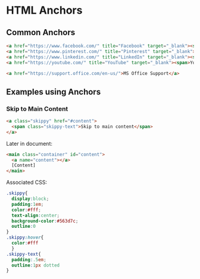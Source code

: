 # HTML Anchors

## Common Anchors
```html
<a href="https://www.facebook.com/" title="Facebook" target="_blank"><span>Facebook</span>&nbsp;</a>
<a href="https://www.pinterest.com/" title="Pinterest" target="_blank"><span>Pinterest</span>&nbsp;</a>
<a href="https://www.linkedin.com/" title="LinkedIn" target="_blank"><span>LinkedIN</span>&nbsp;</a>
<a href="https://youtube.com/" title="YouTube" target="_blank"><span>YouTube</span>&nbsp;</a>

<a href="https://support.office.com/en-us/">MS Office Support</a>
```

## Examples using Anchors
### Skip to Main Content
```html
<a class="skippy" href="#content">
  <span class="skippy-text">Skip to main content</span>
</a>
```
Later in document:
```html
<main class="container" id="content">
  <a name="content"></a>
  [Content]
</main>
```
Associated CSS:
```css
.skippy{
  display:block;
  padding:1em;
  color:#fff;
  text-align:center;
  background-color:#563d7c;
  outline:0
}
.skippy:hover{
  color:#fff
  }
.skippy-text{
  padding:.5em;
  outline:1px dotted
}
```